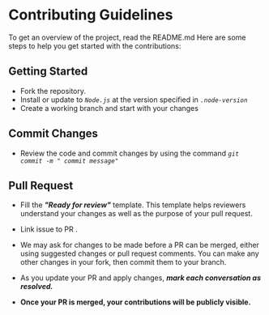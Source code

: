 
# Contributing Guidelines

To get an overview of the project, read the README.md Here are some steps to help you get started with the contributions:

## Getting Started
- Fork the repository.
- Install or update to  *`Node.js`*  at the version specified in  *`.node-version`* 
- Create a working branch and start with your changes

## Commit Changes
- Review the code and commit changes by using the command  *`git commit -m " commit message"`* 

## Pull Request

 -   Fill the ***"Ready for review"*** template. This template helps reviewers understand your changes as well as the purpose of your pull request.
 
 -  Link issue to PR . 

 - We may ask for changes to be made before a PR can be merged, either using suggested changes or pull request comments. You can make any other changes in your fork, then commit them to your branch.
 - As you update your PR and apply changes, ***mark each conversation as resolved.***

 - **Once your PR is merged, your contributions will be publicly visible.**